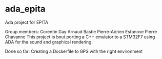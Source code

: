 # ada_epita
Ada project for EPITA

Group members:
  Corentin Gay
  Arnaud Bastie
  Pierre-Adrien Estanove
  Pierre Chavanne
This project is bout porting a C++ emulator to a STM32F7 using ADA for the sound and graphical rendering.

Done so far:
  Creating a Dockerfile to GPS with the right environment
